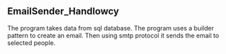 ## EmailSender_Handlowcy

The program takes data from sql database. The program uses a builder pattern to create an email. Then using smtp protocol it sends the email to selected people.
